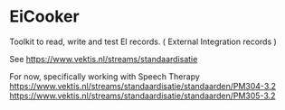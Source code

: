 # EiCooker

Toolkit to read, write and test EI records. ( External Integration records )

See https://www.vektis.nl/streams/standaardisatie

For now, specifically working with Speech Therapy
https://www.vektis.nl/streams/standaardisatie/standaarden/PM304-3.2
https://www.vektis.nl/streams/standaardisatie/standaarden/PM305-3.2
